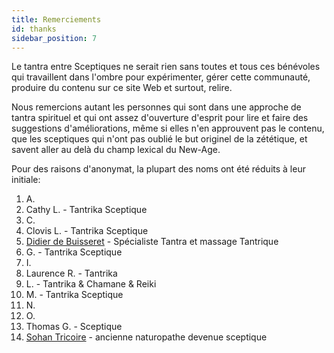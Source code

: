 ```yaml
---
title: Remerciements
id: thanks
sidebar_position: 7
---
```


Le tantra entre Sceptiques ne serait rien sans toutes et tous ces bénévoles qui travaillent dans l'ombre pour expérimenter, gérer cette communauté, produire du contenu sur ce site Web et surtout, relire.

Nous remercions autant les personnes qui sont dans une approche de tantra spirituel et qui ont assez d'ouverture d'esprit pour lire et faire des suggestions d'améliorations, même si elles n'en approuvent pas le contenu, que les sceptiques qui n'ont pas oublié le but originel de la zététique, et savent aller au delà du champ lexical du New-Age.

Pour des raisons d'anonymat, la plupart des noms ont été réduits à leur initiale:

1. A.
1. Cathy L. - Tantrika Sceptique
1. C.
1. Clovis L. - Tantrika Sceptique
1. [Didier de Buisseret](https://presenceasoi.be/) - Spécialiste Tantra et massage Tantrique
1. G. - Tantrika Sceptique
1. I.
1. Laurence R. - Tantrika
1. L. - Tantrika & Chamane & Reiki
1. M. - Tantrika Sceptique
1. N.
1. O.
1. Thomas G. - Sceptique
1. [Sohan Tricoire]( https://sohan-tricoire.jimdofree.com/) - ancienne naturopathe devenue sceptique
